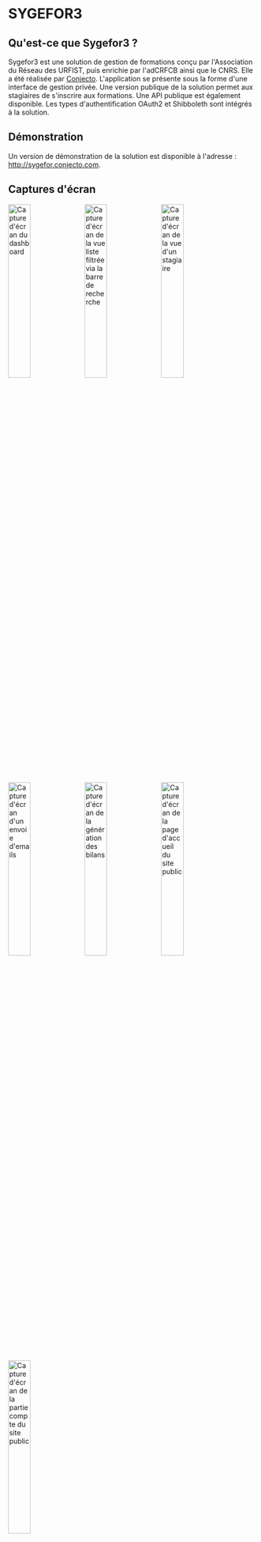 SYGEFOR3
========================

Qu'est-ce que Sygefor3 ?
-----------------

Sygefor3 est une solution de gestion de formations conçu par l'Association du Réseau des URFIST, puis enrichie par l'adCRFCB ainsi que le CNRS. Elle a été réalisée par [Conjecto](http://www.conjecto.com/).
L'application se présente sous la forme d'une interface de gestion privée. Une version publique de la solution permet aux stagiaires de s'inscrire aux formations.
Une API publique est également disponible. Les types d'authentification OAuth2 et Shibboleth sont intégrés à la solution.

Démonstration
-----------------

Un version de démonstration de la solution est disponible à l'adresse : http://sygefor.conjecto.com.


Captures d'écran
-----------------

<img src="https://raw.githubusercontent.com/conjecto/sygefor/master/assets/screen-dashboard.png?raw=true" title="Capture d'écran du dashboard" width="30%"/>
<img src="https://raw.githubusercontent.com/conjecto/sygefor/master/assets/screen-list-searchbar.png?raw=true" title="Capture d'écran de la vue liste filtrée via la barre de recherche" width="30%"/>
<img src="https://raw.githubusercontent.com/conjecto/sygefor/master/assets/screen-trainee.png?raw=true" title="Capture d'écran de la vue d'un stagiaire" width="30%"/>
<img src="https://raw.githubusercontent.com/conjecto/sygefor/master/assets/screen-mailing.png?raw=true" title="Capture d'écran d'un envoie d'emails" width="30%"/>
<img src="https://raw.githubusercontent.com/conjecto/sygefor/master/assets/screen-summary.png?raw=true" title="Capture d'écran de la génération des bilans" width="30%"/>
<img src="https://raw.githubusercontent.com/conjecto/sygefor/master/assets/screen-front-home.png?raw=true" title="Capture d'écran de la page d'accueil du site public" width="30%"/>
<img src="https://raw.githubusercontent.com/conjecto/sygefor/master/assets/screen-front-profile.png?raw=true" title="Capture d'écran de la partie compte du site public" width="30%"/>

Configuration requise
------------

### PHP

* version 5.3.9 minimum (sauf 5.3.16). Php7 n'est pas compatible pour le moment.
* extensions :
    * json
    * xml
    * zip
    * ctype
* modules :
    * pdo_mysql
    * openssl
    * apc
    * mbstring
    * curl
    * fileinfo

### Symfony2

Sygefor3 s'appuie sur Symfony 2.8.

### MySQL

version 5.0 minimum

### ElasticSearch

Sygefor3 s'appuie sur un serveur [ElasticSearch](http://www.elasticsearch.org/) qui gère l'indexation de l'ensemble
des éléments.

* version 1.4
   - Ajouter le fichier [elasticsearch.repo](https://github.com/sygefor/sygefor/blob/master/external_conf/elasticsearch.repo) dans le répertoire /etc/yum.repos.d/ pour CentOS
   - Ajouter "deb http://packages.elasticsearch.org/elasticsearch/1.4/debian stable main" dans /etc/apt/sources.list pour Debian
   - Installer le paquet elasticsearch

### Unoconv

La génération des PDF lors d'un publipostage est rendue possible grâce à la librairie [Unoconv](https://github.com/dagwieers/unoconv)
qui doit donc être installée sur le serveur.

* version 0.7

### Shibboleth

Sygefor3 utilise la Fédération d'identité Education-Recherche de Renater pour permettre aux stagiaires de s'inscrire, au travers
du protocole Shibboleth. Il faut donc installer un Service Provider sur le serveur et le déclarer auprés de Renater :

[Installation d'un SP Shibboleth](https://services.renater.fr/federation/docs/installation/sp#test_dans_la_federation_de_test)

### Docker
------------

Vous pouvez utiliser docker pour lancer les services nécessaires à Sygefor3. 
Le docker-compose.yml contient les containers déjà configurés.
Avant de lancer docker vous devrez construire votre image [Shibboleth](https://github.com/sygefor/docker-shibboleth)
et associer les droits d'écriture à l'utilisateur www-data pour les répertoires suivants :
 - app/cache
 - app/logs
 - var/Material
 - var/Publipost
 - /tmp/sygefor dans le container
 
Vous pouvez ensuite exécuter la commande docker-compose up pour lancer les containers.
Attention à renseigner les bons paramètres dans app/config/parameters.yml. Vous pouvez remplacer :
 - database_host par mysql
 - elasticsearch_host par elasticsearch
 - mailer_host par mailcatcher 

[Installer docker](https://docs.docker.com/install/)

[Installer docker-compose](https://docs.docker.com/compose/install/#prerequisites)


Installation de Sygefor3
------------

### Prérequis

- Composer installé : http://www.coolcoyote.net/php-mysql/installation-de-composer-sous-linux-et-windows
- Openssl installé
- npm installé
    - curl -sL https://deb.nodesource.com/setup_6.x | bash -
    - apt-get install npm
- yarn, bower, gulp et n installés (sudo npm install yarn bower gulp@3.9.1 n -g)
- Node avec la version 6.8 (sudo n 6.8.0)
- Visual Studio Redistributables installé pour Windows
- libssl-dev installé pour linux
- Rewrite module activé

### Le projet

- git clone https://github.com/sygefor/sygefor.git
- cd sygefor
- git submodule update --init
- composer install
    - Renseigner les paramètres symfony
- yarn install
- bower install
- php app/console doctrine:database:create
- php app/console doctrine:schema:create
- php app/console doctrine:fixtures:load (pour générer quelques données initiales)
- php app/console fos:js-routing:dump
- gulp build:dist
- php app/console fos:elastica:populate
- php app/console server:run 127.0.0.1:8000
- Se rendre sur localhost:8000 avec votre navigateur pour accéder au BO
- Se connecter avec les identifiants admin/admin
- Ajouter une entrée dans votre fichier host pour faire pointer sygefor.com vers 127.0.0.1
- Se rendre sur sygefor.com:8000 avec votre navigateur pour accéder au FO

### API

Sygefor3 intègre une API disponible dans ApiBundle. Il est possible de réserver certaines parties de l'API aux utilisateurs connectés en OAuth2 ou via Shibboleth.
L'API permet notamment d'exporter [les formations](http://sygefor.com:8000/api/training) et [les sessions de formations](http://sygefor.com:8000/api/training/session).

### Export [LHEO](http://lheo.gouv.fr/description)

Sygefor3 intègre un [export LHEO](http://sygefor.com:8000/api/lheo/sygefor) des formations.

### Etendre

Le coeur de Sygefor3 est intégré dans les sous-modules du projet. Ce coeur déclare des classes et des controlleurs abstraits. Vous devez étendre
ces classes et controlleurs pour faire fonctionner l'application.
Le AppBundle intègre ces extentions. Vous pourrez comprendre comment étendre Sygefor3 en regardant ce bundle.

Vous pouvez également adapter l'interface privée de gestion en modifiant les modèles AngularJS contenus dans le répertoire app/Resources/public/ng.
Le module FrontBundle intègre une version publique et allégée de Sygefor permettant aux stagiaires de s'inscrire aux différents stages.
Vous pourrez aussi retrouver un module Bilan basé sur ElasticSearch.